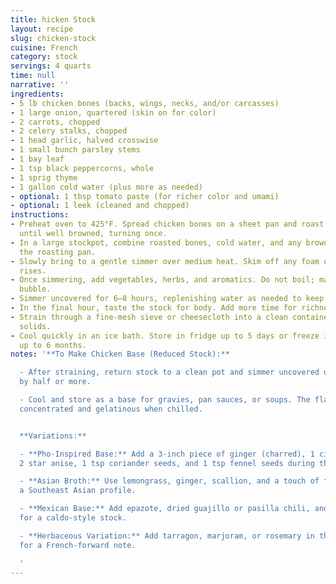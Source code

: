 ```yaml
---
title: hicken Stock
layout: recipe
slug: chicken-stock
cuisine: French
category: stock
servings: 4 quarts
time: null
narrative: ''
ingredients:
- 5 lb chicken bones (backs, wings, necks, and/or carcasses)
- 1 large onion, quartered (skin on for color)
- 2 carrots, chopped
- 2 celery stalks, chopped
- 1 head garlic, halved crosswise
- 1 small bunch parsley stems
- 1 bay leaf
- 1 tsp black peppercorns, whole
- 1 sprig thyme
- 1 gallon cold water (plus more as needed)
- optional: 1 tbsp tomato paste (for richer color and umami)
- optional: 1 leek (cleaned and chopped)
instructions:
- Preheat oven to 425°F. Spread chicken bones on a sheet pan and roast for 45 minutes
  until well browned, turning once.
- In a large stockpot, combine roasted bones, cold water, and any browned bits from
  the roasting pan.
- Slowly bring to a gentle simmer over medium heat. Skim off any foam or scum that
  rises.
- Once simmering, add vegetables, herbs, and aromatics. Do not boil; maintain a gentle
  bubble.
- Simmer uncovered for 6–8 hours, replenishing water as needed to keep bones submerged.
- In the final hour, taste the stock for body. Add more time for richness, if needed.
- Strain through a fine-mesh sieve or cheesecloth into a clean container. Discard
  solids.
- Cool quickly in an ice bath. Store in fridge up to 5 days or freeze in portions
  up to 6 months.
notes: '**To Make Chicken Base (Reduced Stock):**

  - After straining, return stock to a clean pot and simmer uncovered until reduced
  by half or more.

  - Cool and store as a base for gravies, pan sauces, or soups. The flavor will be
  concentrated and gelatinous when chilled.


  **Variations:**

  - **Pho-Inspired Base:** Add a 3-inch piece of ginger (charred), 1 cinnamon stick,
  2 star anise, 1 tsp coriander seeds, and 1 tsp fennel seeds during the simmer.

  - **Asian Broth:** Use lemongrass, ginger, scallion, and a touch of fish sauce for
  a Southeast Asian profile.

  - **Mexican Base:** Add epazote, dried guajillo or pasilla chili, and charred onion
  for a caldo-style stock.

  - **Herbaceous Variation:** Add tarragon, marjoram, or rosemary in the last 30 minutes
  for a French-forward note.

  '
---
```

